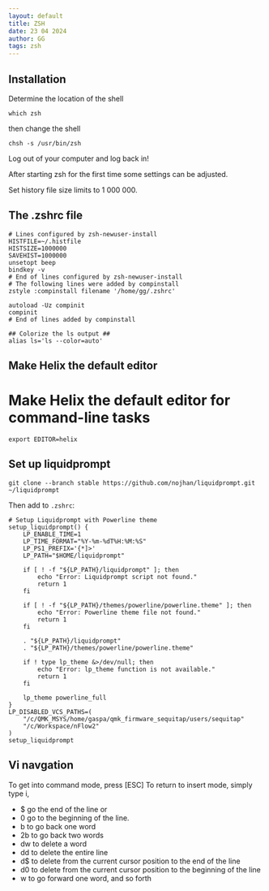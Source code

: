 ```yaml
---
layout: default
title: ZSH
date: 23 04 2024
author: GG
tags: zsh
---
```


Installation
---

Determine the location of the shell

```
which zsh
```
    
then change the shell

```
chsh -s /usr/bin/zsh
```

Log out of your computer and log back in!

After starting zsh for the first time some settings can be adjusted.

Set history file size limits to 1 000 000.

The .zshrc file
---

```
# Lines configured by zsh-newuser-install
HISTFILE=~/.histfile
HISTSIZE=1000000
SAVEHIST=1000000
unsetopt beep
bindkey -v
# End of lines configured by zsh-newuser-install
# The following lines were added by compinstall
zstyle :compinstall filename '/home/gg/.zshrc'

autoload -Uz compinit
compinit
# End of lines added by compinstall

## Colorize the ls output ##
alias ls='ls --color=auto'
```

Make Helix the default editor
---

# Make Helix the default editor for command-line tasks
```
export EDITOR=helix
```

Set up liquidprompt
---

```
git clone --branch stable https://github.com/nojhan/liquidprompt.git ~/liquidprompt
```

Then add to ``.zshrc``:

```
# Setup Liquidprompt with Powerline theme
setup_liquidprompt() {
    LP_ENABLE_TIME=1
    LP_TIME_FORMAT="%Y-%m-%dT%H:%M:%S"
    LP_PS1_PREFIX='{*]>'
    LP_PATH="$HOME/liquidprompt"
    
    if [ ! -f "${LP_PATH}/liquidprompt" ]; then
        echo "Error: Liquidprompt script not found."
        return 1
    fi
    
    if [ ! -f "${LP_PATH}/themes/powerline/powerline.theme" ]; then
        echo "Error: Powerline theme file not found."
        return 1
    fi

    . "${LP_PATH}/liquidprompt"
    . "${LP_PATH}/themes/powerline/powerline.theme"    

    if ! type lp_theme &>/dev/null; then
        echo "Error: lp_theme function is not available."
        return 1
    fi
    
    lp_theme powerline_full
}
LP_DISABLED_VCS_PATHS=(
    "/c/QMK_MSYS/home/gaspa/qmk_firmware_sequitap/users/sequitap" 
    "/c/Workspace/nFlow2"
)
setup_liquidprompt
```

Vi navgation
---

To get into command mode, press [ESC]
To return to insert mode, simply type i,

- $ go the end of the line or
- 0 go to the beginning of the line.
- b to go back one word
- 2b to go back two words
- dw to delete a word
- dd to delete the entire line
- d$ to delete from the current cursor position to the end of the line
- d0 to delete from the current cursor position to the beginning of the line
- w to go forward one word, and so forth
